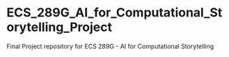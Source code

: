 # ECS_289G_AI_for_Computational_Storytelling_Project
Final Project repository for ECS 289G - AI for Computational Storytelling
